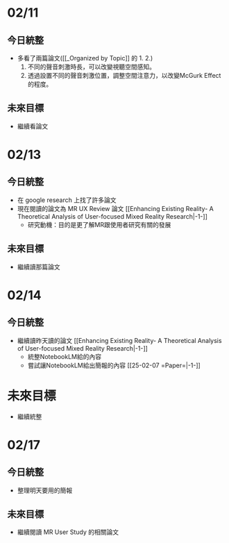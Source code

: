 # 02/11
## 今日統整
- 多看了兩篇論文([[_Organized by Topic]] 的 1. 2.)
	1. 不同的聲音刺激時長，可以改變視聽空間感知。
	2. 透過設置不同的聲音刺激位置，調整空間注意力，以改變McGurk Effect的程度。
## 未來目標
- 繼續看論文
# 02/13
## 今日統整
- 在 google research 上找了許多論文
- 現在閱讀的論文為 MR UX Review 論文 [[Enhancing Existing Reality- A Theoretical Analysis of User-focused Mixed Reality Research|-1-]]
	- 研究動機：目的是更了解MR跟使用者研究有關的發展
## 未來目標
- 繼續讀那篇論文
# 02/14
## 今日統整
- 繼續讀昨天讀的論文 [[Enhancing Existing Reality- A Theoretical Analysis of User-focused Mixed Reality Research|-1-]]
	- 統整NotebookLM給的內容
	- 嘗試讓NotebookLM給出簡報的內容 [[25-02-07 =Paper=|-1-]]
# 未來目標
- 繼續統整
# 02/17
## 今日統整
- 整理明天要用的簡報
## 未來目標
- 繼續閱讀 MR User Study 的相關論文